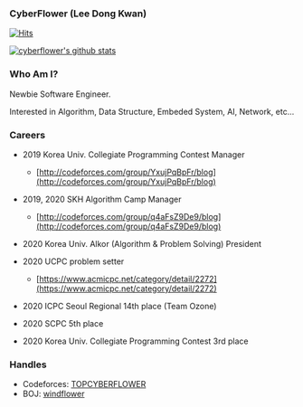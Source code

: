 ### CyberFlower (Lee Dong Kwan)

[![Hits](https://hits.seeyoufarm.com/api/count/incr/badge.svg?url=https%3A%2F%2Fgithub.com%2Fcyberflower&count_bg=%2379C83D&title_bg=%23555555&icon=&icon_color=%23E7E7E7&title=hits&edge_flat=false)](https://hits.seeyoufarm.com)

[![cyberflower's github stats](https://github-readme-stats.vercel.app/api?username=cyberflower&show_icons=true)](https://github-readme-stats.vercel.app/api?username=cyberflower)

### Who Am I?

Newbie Software Engineer.

Interested in Algorithm, Data Structure, Embeded System, AI, Network, etc...

### Careers

- 2019 Korea Univ. Collegiate Programming Contest Manager 
  * [http://codeforces.com/group/YxujPqBpFr/blog](http://codeforces.com/group/YxujPqBpFr/blog)
- 2019, 2020 SKH Algorithm Camp Manager 
  * [http://codeforces.com/group/q4aFsZ9De9/blog](http://codeforces.com/group/q4aFsZ9De9/blog)
- 2020 Korea Univ. Alkor (Algorithm & Problem Solving) President
- 2020 UCPC problem setter
  * [https://www.acmicpc.net/category/detail/2272](https://www.acmicpc.net/category/detail/2272)

- 2020 ICPC Seoul Regional 14th place (Team Ozone)
- 2020 SCPC 5th place
- 2020 Korea Univ. Collegiate Programming Contest 3rd place

### Handles

- Codeforces: [TOPCYBERFLOWER](https://codeforces.com/profile/TOPCYBERFLOWER)
- BOJ: [windflower](https://www.acmicpc.net/user/windflower)

<!--
**CyberFlower/CyberFlower** is a ✨ _special_ ✨ repository because its `README.md` (this file) appears on your GitHub profile.

Here are some ideas to get you started:

- 🔭 I’m currently working on ...
- 🌱 I’m currently learning ...
- 👯 I’m looking to collaborate on ...
- 🤔 I’m looking for help with ...
- 💬 Ask me about ...
- 📫 How to reach me: ...
- 😄 Pronouns: ...
- ⚡ Fun fact: ...
-->
